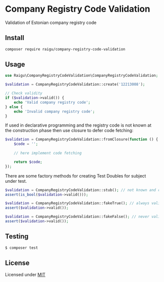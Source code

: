 # Company Registry Code Validation

Validation of Estonian company registry code

## Install 

````bash
composer require raigu/company-registry-code-validation
````

## Usage 

```php
use Raigu\CompanyRegistryCodeValidation\CompanyRegistryCodeValidation;

$validation = CompanyRegistryCodeValidation::create('12213008');

// Check validity
if ($validation->valid()) {
    echo 'Valid company registry code';
} else {
    echo 'Invalid company registry code';  
}
```

If used in declarative programming and the registry code is not known at the
construction phase then use closure to defer code fetching:

```php
$validation = CompanyRegistryCodeValidation::fromClosure(function () {
    $code = '';
    
    // here implement code fetching

    return $code;
});
```

There are some factory methods for creating Test Doubles for subject under test.

```php
$validation = CompanyRegistryCodeValidation::stub(); // not known and cared if it is valid or not
assert(is_bool($validation->valid()));

$validation = CompanyRegistryCodeValidation::fakeTrue(); // always valid
assert($validation->valid());

$validation = CompanyRegistryCodeValidation::fakeFalse(); // never valid
assert($validation->valid());
```

## Testing

```bash
$ composer test
```

## License

Licensed under [MIT](LICENSE)
